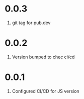 # 0.0.3
1. git tag for pub.dev

# 0.0.2
1. Version bumped to chec ci/cd

# 0.0.1
1. Configured CI/CD for JS version